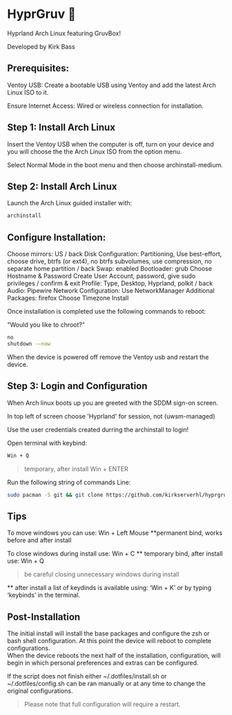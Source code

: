 # HyprGruv 🚀

Hyprland Arch Linux featuring GruvBox!

Developed by Kirk Bass

## Prerequisites:

Ventoy USB: Create a bootable USB using Ventoy and add the latest Arch Linux ISO to it.

Ensure Internet Access: Wired or wireless connection for installation.


## Step 1: Install Arch Linux

Insert the Ventoy USB when the computer is off, turn on your device and you will choose the the Arch Linux ISO from the option menu.

Select Normal Mode in the boot menu and then choose archinstall-medium.

## Step 2: Install Arch Linux 

Launch the Arch Linux guided installer with:

```bash
archinstall
```

## Configure Installation:

Choose mirrors: US / back
Disk Configuration: Partitioning, Use best-effort, choose drive, btrfs (or ext4), no btrfs subvolumes, use compression, no separate home partition / back
Swap: enabled
Bootloader: grub
Choose Hostname & Password
Create User Account, password, give sudo privileges / confirm & exit
Profile: Type, Desktop, Hyprland, polkit / back
Audio: Pipewire
Network Configuration: Use NetworkManager
Additional Packages: firefox
Choose Timezone
Install

Once installation is completed use the following commands to reboot:

"Would you like to chroot?"    

```sh
no
shutdown -–now
```

When the device is powered off remove the Ventoy usb and restart the device.



## Step 3: Login and Configuration

When Arch linux boots up you are greeted with the SDDM sign-on screen.

In top left of screen choose 'Hyprland' for session, not (uwsm-managed)

Use the user credentials created durring the archinstall to login!

Open terminal with keybind:   
```sh
Win + Q
```    
 > temporary, after install   Win + ENTER

Run the following string of commands Line:

```sh
sudo pacman -S git && git clone https://github.com/kirkserverhl/hyprgruv.git ~/.hyprgruv && cd ~/.hyprgruv && chmod +x setup.sh && ./setup.sh
```

## Tips

To move windows you can use: Win + Left Mouse
**permanent bind, works before and after install

To close windows during install use:  Win + C
** temporary bind, after install use:  Win + Q

> be careful closing unnecessary windows during install

** after install a list of keydinds is available using:
 ‘Win + K’ or by typing ‘keybinds’ in the terminal.


## Post-Installation

The initial install will install the base packages and configure the zsh or bash shell configuration.  At this point the device will reboot to complete configurations.  
When the device reboots the next half of the installation, configuration, will begin in which personal preferences and extras can be configured.

If the script does not finish either ~/.dotfiles/install.sh or ~/.dotfiles/config.sh can be ran manually or at any time to change the original configurations.

 > Please note that full configuration will require a restart.
